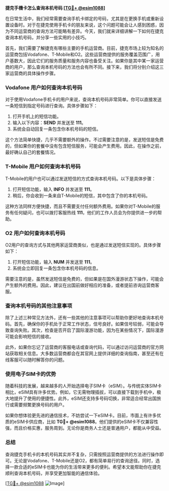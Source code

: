 **捷克手機卡怎么查询本机号码 [[TG💪+ @esim1088](https://t.me/s/esim1088)]**

在日常生活中，我们经常需要查询手机卡绑定的号码，尤其是在更换手机或重新设置设备时。对于在捷克使用手机卡的朋友来说，这个问题可能会让人感到困惑，因为不同运营商的查询方法可能略有差异。今天，我们就来详细讲解一下如何在捷克查询本机号码，并分享一些实用的小技巧。

首先，我们需要了解捷克有哪些主要的手机运营商。目前，捷克市场上较为知名的运营商包括Vodafone、T-Mobile和O2。这些运营商提供的服务覆盖范围广，用户基数大，因此它们的服务质量和服务内容也备受关注。如果你是其中某一家运营商的用户，那么查询本机号码的方法也会有所不同。接下来，我们将分别介绍这三家运营商的具体操作步骤。

### Vodafone 用户如何查询本机号码

对于使用Vodafone手机卡的用户来说，查询本机号码非常简单。你可以直接发送一条短信到指定号码进行查询。具体步骤如下：

1. 打开手机上的短信功能。
2. 输入以下内容：**SEND** 并发送至 **111**。
3. 系统会自动回复一条包含你本机号码的短信。

这个方法简单快捷，几乎不需要额外的操作。不过需要注意的是，发送短信是免费的，但如果你的套餐中没有包含短信服务，可能会产生费用。因此，在操作之前，最好确认自己的套餐情况。

### T-Mobile 用户如何查询本机号码

T-Mobile的用户也可以通过发送短信的方式查询本机号码。以下是具体步骤：

1. 打开短信功能，输入 **INFO** 并发送至 **111**。
2. 稍后，你会收到一条来自T-Mobile的短信，其中包含了你的本机号码。

这种方法同样方便快捷，而且不需要支付任何额外费用。如果你对T-Mobile的服务有任何疑问，也可以拨打客服热线 **111**，他们的工作人员会为你提供进一步的帮助。

### O2 用户如何查询本机号码

O2用户的查询方式与其他两家运营商类似，也是通过发送短信实现的。具体步骤如下：

1. 打开短信功能，输入 **NUM** 并发送至 **111**。
2. 系统会立即回复一条包含你本机号码的信息。

需要注意的是，虽然发送短信是免费的，但如果是在国外漫游状态下操作，可能会产生额外的费用。因此，建议在出国前做好相应的准备，或者提前咨询运营商客服。

### 查询本机号码的其他注意事项

除了上述三种常见方法外，还有一些其他的注意事项可以帮助你更好地查询本机号码。首先，确保你的手机处于正常工作状态，信号良好。如果信号较弱，可能会导致查询失败。其次，检查是否开启了国际漫游功能，因为在某些情况下，国际漫游可能会影响短信的接收。

此外，如果你忘记了运营商的客服电话或查询代码，可以通过访问运营商的官方网站获取相关信息。大多数运营商都会在其官网上提供详细的查询指南，甚至还有在线客服可以随时解答你的问题。

### 使用电子SIM卡的优势

随着科技的发展，越来越多的人开始选择电子SIM卡（eSIM）。与传统实体SIM卡相比，eSIM具有许多优势。例如，它无需物理插拔，可以直接下载到手机中，极大地提升了使用的便捷性。此外，eSIM还支持多号码切换，非常适合经常出国旅行或需要频繁更换号码的用户。

如果你想体验更先进的通信技术，不妨尝试一下eSIM卡。目前，市面上有许多优质的eSIM卡供应商，比如 **TG💪+ @esim1088**。他们提供的eSIM卡不仅兼容性强，而且价格实惠，服务周到。无论你是商务人士还是普通用户，都能从中受益。

### 总结

查询捷克手机卡的本机号码其实并不复杂，只需按照运营商提供的方法进行操作即可。无论是Vodafone、T-Mobile还是O2，都有简单易行的查询途径。同时，选择一款合适的eSIM卡也能为你的生活带来更多的便利。希望本文能帮助你在捷克顺利查询本机号码，并享受更加智能的通信体验。

[[TG💪+ @esim1088](https://t.me/s/esim1088) ![Image](https://i.postimg.cc/4NQfJmqS/Snipaste-2025-05-13-00-14-12.png)]